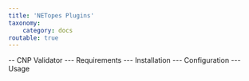 ```yaml
---
title: 'NETopes Plugins'
taxonomy:
    category: docs
routable: true
---
```


-- CNP Validator
--- Requirements
--- Installation
--- Configuration
--- Usage